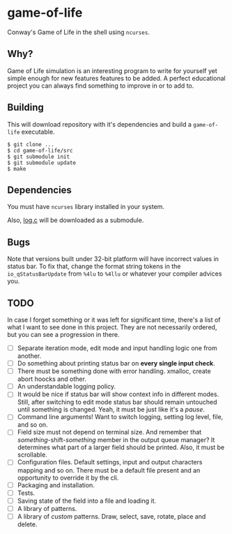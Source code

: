 # game-of-life
Conway's Game of Life in the shell using `ncurses`.

## Why?

Game of Life simulation is an interesting program to write for yourself yet simple enough for new features features to be added. A perfect educational project you can always find something to improve in or to add to.

## Building

This will download repository with it's dependencies and build a `game-of-life` executable.

```
$ git clone ...
$ cd game-of-life/src
$ git submodule init
$ git submodule update
$ make
```

## Dependencies

You must have `ncurses` library installed in your system.

Also, [log.c](https://github.com/rxi/log.c) will be downloaded as a submodule.

## Bugs

Note that versions built under 32-bit platform will have incorrect values in status bar. To fix that, change the format string tokens in the `io_qStatusBarUpdate` from `%4lu` to `%4llu` or whatever your compiler advices you.

## TODO

In case I forget something or it was left for significant time, there's a list of what I want to see done in this project. They are not necessarily ordered, but you can see a progression in there.

- [ ] Separate iteration mode, edit mode and input handling logic one from another.
- [ ] Do something about printing status bar on **every single input check**.
- [ ] There must be something done with error handling. xmalloc, create abort hoocks and other.
- [ ] An understandable logging policy.
- [ ] It would be nice if status bar will show context info in different modes. Still, after switching to edit mode status bar should remain untouched until something is changed. Yeah, it must be just like it's a *pause*.
- [ ] Command line arguments! Want to switch logging, setting log level, file, and so on.
- [ ] Field size must not depend on terminal size. And remember that *something*-shift-*something* member in the output queue manager? It determines what part of a larger field should be printed. Also, it must be scrollable.
- [ ] Configuration files. Default settings, input and output characters mapping and so on. There must be a default file present and an opportunity to override it by the cli.
- [ ] Packaging and installation.
- [ ] Tests.
- [ ] Saving state of the field into a file and loading it.
- [ ] A library of patterns.
- [ ] A library of *custom* patterns. Draw, select, save, rotate, place and delete.

